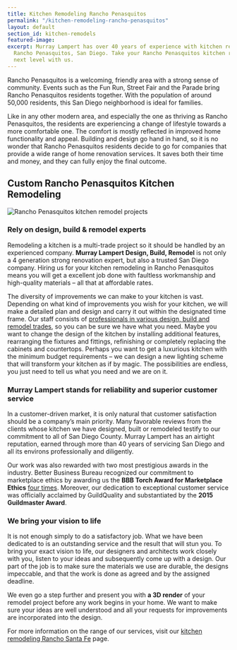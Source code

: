 ```yaml
---
title: Kitchen Remodeling Rancho Penasquitos
permalink: "/kitchen-remodeling-rancho-penasquitos"
layout: default
section_id: kitchen-remodels
featured-image: 
excerpt: Murray Lampert has over 40 years of experience with kitchen remodeling in
  Rancho Penasquitos, San Diego. Take your Rancho Penasquitos kitchen remodel to the
  next level with us.
---
```


Rancho Penasquitos is a welcoming, friendly area with a strong sense of community. Events such as the Fun Run, Street Fair and the Parade bring Rancho Penasquitos residents together. With the population of around 50,000 residents, this San Diego neighborhood is ideal for families.

Like in any other modern area, and especially the one as thriving as Rancho Penasquitos, the residents are experiencing a change of lifestyle towards a more comfortable one. The comfort is mostly reflected in improved home functionality and appeal. Building and design go hand in hand, so it is no wonder that Rancho Penasquitos residents decide to go for companies that provide a wide range of home renovation services. It saves both their time and money, and they can fully enjoy the final outcome.

## Custom Rancho Penasquitos Kitchen Remodeling

![Rancho Penasquitos kitchen remodel projects](/uploads/barnard-kitchen-remodel-after.jpg)

### Rely on design, build &amp; remodel experts

Remodeling a kitchen is a multi-trade project so it should be handled by an experienced company. <strong>Murray Lampert Design, Build, Remodel</strong> is not only a 4 generation strong renovation expert, but also a trusted San Diego company. Hiring us for your kitchen remodeling in Rancho Penasquitos means you will get a excellent job done with faultless workmanship and high-quality materials – all that at affordable rates.

The diversity of improvements we can make to your kitchen is vast. Depending on what kind of improvements you wish for your kitchen, we will make a detailed plan and design and carry it out within the designated time frame. Our staff consists of <a href="http://murraylampert.com/about-murray-lampert-design-build-remodel/">professionals in various design, build and remodel trades</a>, so you can be sure we have what you need. Maybe you want to change the design of the kitchen by installing additional features, rearranging the fixtures and fittings, refinishing or completely replacing the cabinets and countertops. Perhaps you want to get a luxurious kitchen with the minimum budget requirements – we can design a new lighting scheme that will transform your kitchen as if by magic. The possibilities are endless, you just need to tell us what you need and we are on it.

### Murray Lampert stands for reliability and superior customer service

In a customer-driven market, it is only natural that customer satisfaction should be a company’s main priority. Many favorable reviews from the clients whose kitchen we have designed, built or remodeled testify to our commitment to all of San Diego County. Murray Lampert has an airtight reputation, earned through more than 40 years of servicing San Diego and all its environs professionally and diligently.

Our work was also rewarded with two most prestigious awards in the industry. Better Business Bureau recognized our commitment to marketplace ethics by awarding us the <strong>BBB Torch Award for Marketplace Ethics</strong> <a href="http://murraylampert.com/another-better-business-bureau-torch-award/">four times</a>. Moreover, our dedication to exceptional customer service was officially acclaimed by GuildQuality and substantiated by the <strong>2015 Guildmaster Award</strong>.

### We bring your vision to life

It is not enough simply to do a satisfactory job. What we have been dedicated to is an outstanding service and the result that will stun you. To bring your exact vision to life, our designers and architects work closely with you, listen to your ideas and subsequently come up with a design. Our part of the job is to make sure the materials we use are durable, the designs impeccable, and that the work is done as agreed and by the assigned deadline.

We even go a step further and present you with <strong>a 3D render</strong> of your remodel project before any work begins in your home. We want to make sure your ideas are well understood and all your requests for improvements are incorporated into the design.

For more information on the range of our services, visit our <a href="http://murraylampert.com/kitchen-remodeling-rancho-santa-fe">kitchen remodeling Rancho Santa Fe</a> page.

